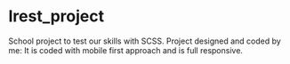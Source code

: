 # Irest_project

School project to test our skills with SCSS.
Project designed and coded by me:
It is coded with mobile first approach and is full responsive.
